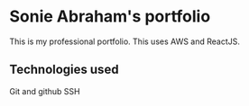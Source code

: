 # Sonie Abraham's portfolio

This is my professional portfolio. This uses AWS and ReactJS.

## Technologies used

Git and github
SSH